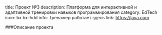 title: Проект №3
description: Платформа для интерактивной и адаптивной тренировки навыков программирования
category: EdTech
icon:  bx bx-hdd
info: Тренажер работает здесь
link: https://java.com

###Описание проекта